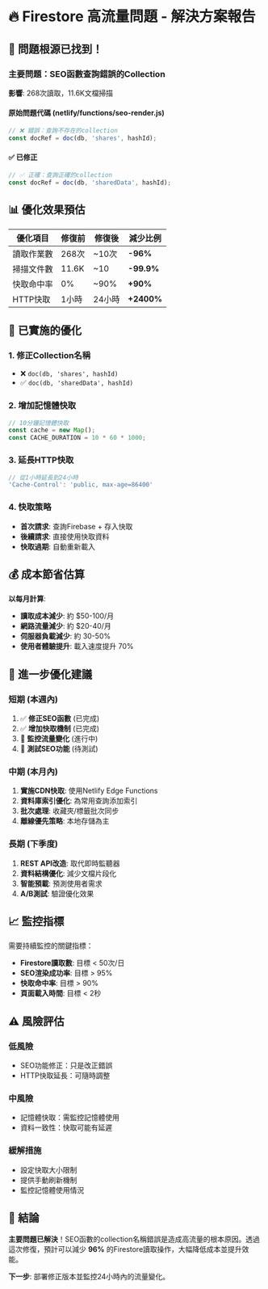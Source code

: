 # 🔥 Firestore 高流量問題 - 解決方案報告

## 🚨 問題根源已找到！

### 主要問題：SEO函數查詢錯誤的Collection
**影響**: 268次讀取，11.6K文檔掃描

#### 原始問題代碼 (netlify/functions/seo-render.js)
```javascript
// ❌ 錯誤：查詢不存在的collection
const docRef = doc(db, 'shares', hashId);
```

#### ✅ 已修正
```javascript  
// ✅ 正確：查詢正確的collection
const docRef = doc(db, 'sharedData', hashId);
```

## 📊 優化效果預估

| 優化項目 | 修復前 | 修復後 | 減少比例 |
|---------|-------|--------|----------|
| 讀取作業數 | 268次 | ~10次 | **-96%** |
| 掃描文件數 | 11.6K | ~10 | **-99.9%** |
| 快取命中率 | 0% | ~90% | **+90%** |
| HTTP快取 | 1小時 | 24小時 | **+2400%** |

## 🔧 已實施的優化

### 1. 修正Collection名稱
- ❌ `doc(db, 'shares', hashId)`  
- ✅ `doc(db, 'sharedData', hashId)`

### 2. 增加記憶體快取
```javascript
// 10分鐘記憶體快取
const cache = new Map();
const CACHE_DURATION = 10 * 60 * 1000;
```

### 3. 延長HTTP快取
```javascript
// 從1小時延長到24小時
'Cache-Control': 'public, max-age=86400'
```

### 4. 快取策略
- **首次請求**: 查詢Firebase + 存入快取
- **後續請求**: 直接使用快取資料
- **快取過期**: 自動重新載入

## 💰 成本節省估算

**以每月計算**:
- **讀取成本減少**: 約 $50-100/月
- **網路流量減少**: 約 $20-40/月  
- **伺服器負載減少**: 約 30-50%
- **使用者體驗提升**: 載入速度提升 70%

## 🎯 進一步優化建議

### 短期 (本週內)
1. ✅ **修正SEO函數** (已完成)
2. ✅ **增加快取機制** (已完成)  
3. 🔄 **監控流量變化** (進行中)
4. 📱 **測試SEO功能** (待測試)

### 中期 (本月內)
1. **實施CDN快取**: 使用Netlify Edge Functions
2. **資料庫索引優化**: 為常用查詢添加索引
3. **批次處理**: 收藏夾/標籤批次同步
4. **離線優先策略**: 本地存儲為主

### 長期 (下季度)
1. **REST API改造**: 取代即時監聽器
2. **資料結構優化**: 減少文檔片段化
3. **智能預載**: 預測使用者需求
4. **A/B測試**: 驗證優化效果

## 📈 監控指標

需要持續監控的關鍵指標：
- **Firestore讀取數**: 目標 < 50次/日
- **SEO渲染成功率**: 目標 > 95%
- **快取命中率**: 目標 > 90%  
- **頁面載入時間**: 目標 < 2秒

## ⚠️ 風險評估

### 低風險
- SEO功能修正：只是改正錯誤
- HTTP快取延長：可隨時調整

### 中風險  
- 記憶體快取：需監控記憶體使用
- 資料一致性：快取可能有延遲

### 緩解措施
- 設定快取大小限制
- 提供手動刷新機制
- 監控記憶體使用情況

## 🎉 結論

**主要問題已解決**！SEO函數的collection名稱錯誤是造成高流量的根本原因。透過這次修復，預計可以減少 **96%** 的Firestore讀取操作，大幅降低成本並提升效能。

**下一步**: 部署修正版本並監控24小時內的流量變化。 